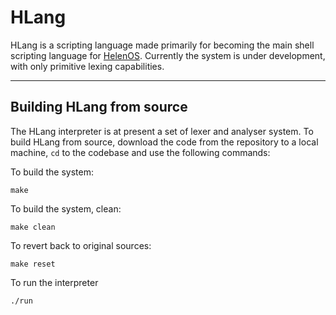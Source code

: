 HLang
=====

HLang is a scripting language made primarily for becoming the main shell scripting language for [HelenOS](www.helenos.org). Currently the system is under development, with only primitive lexing capabilities.

----------

Building HLang from source
----------------
The HLang interpreter is at present a set of lexer and analyser system. To build HLang from source, download the code from the repository to a local machine, `cd` to the codebase and use the following commands:

To build the system:

    make

To build the system, clean:

    make clean

To revert back to original sources:

    make reset

To run the interpreter

    ./run
